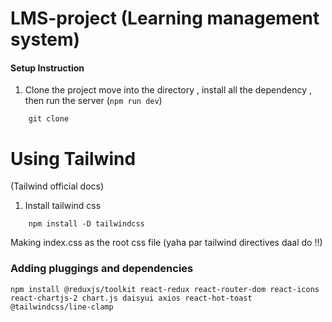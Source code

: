# LMS-project (Learning management system)

#### Setup Instruction

1) Clone the project move into the directory , install all the dependency , then run the server (``` npm run dev ```)  
```
    git clone
```

# Using Tailwind
(Tailwind official docs)
1) Install tailwind css
```
    npm install -D tailwindcss
```

Making index.css as the root css file (yaha par tailwind directives daal do !!)

### Adding pluggings and dependencies

```
npm install @reduxjs/toolkit react-redux react-router-dom react-icons react-chartjs-2 chart.js daisyui axios react-hot-toast @tailwindcss/line-clamp
```

